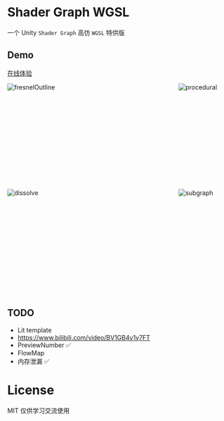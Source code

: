 # Shader Graph WGSL

一个 Unity `Shader Graph` 高仿 `WGSL` 特供版

## Demo

[在线体验](https://deepkolos.github.io/shader-graph-wgsl/)

<div style="display: grid; grid: repeat(2, 240px) / auto-flow 390px;">
  <img width="380" alt="fresnelOutline" src="./screenshots/fresnelOutline.png">
  <img width="380" alt="dissolve" src="./screenshots/dissolve.png">
  <img width="380" alt="procedural" src="./screenshots/procedural.png">
  <img width="380" alt="subgraph" src="./screenshots/subgraph.png"> 
  <img width="380" alt="subgraph" src="./screenshots/previewNumber.png"> 
</div>

## TODO

- Lit template
- https://www.bilibili.com/video/BV1GB4y1y7FT
- PreviewNumber ✅
- FlowMap
- 内存泄漏 ✅

# License

MIT 仅供学习交流使用